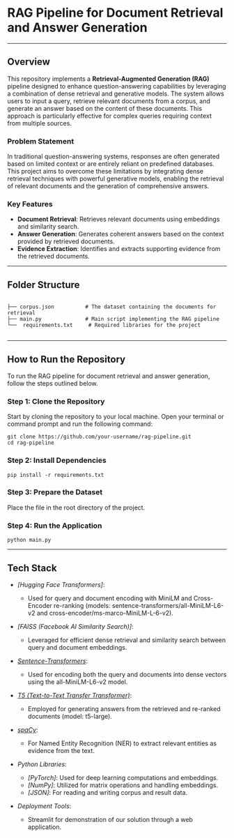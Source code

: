 # RAG Pipeline for Document Retrieval and Answer Generation

---

## Overview

This repository implements a **Retrieval-Augmented Generation (RAG)** pipeline designed to enhance question-answering capabilities by leveraging a combination of dense retrieval and generative models. The system allows users to input a query, retrieve relevant documents from a corpus, and generate an answer based on the content of these documents. This approach is particularly effective for complex queries requiring context from multiple sources.

### Problem Statement
In traditional question-answering systems, responses are often generated based on limited context or are entirely reliant on predefined databases. This project aims to overcome these limitations by integrating dense retrieval techniques with powerful generative models, enabling the retrieval of relevant documents and the generation of comprehensive answers.

### Key Features
- **Document Retrieval**: Retrieves relevant documents using embeddings and similarity search.
- **Answer Generation**: Generates coherent answers based on the context provided by retrieved documents.
- **Evidence Extraction**: Identifies and extracts supporting evidence from the retrieved documents.

---

## Folder Structure
```

├── corpus.json          # The dataset containing the documents for retrieval
├── main.py              # Main script implementing the RAG pipeline
└──  requirements.txt     # Required libraries for the project
           
```
---
## How to Run the Repository

To run the RAG pipeline for document retrieval and answer generation, follow the steps outlined below.

### Step 1: Clone the Repository

Start by cloning the repository to your local machine. Open your terminal or command prompt and run the following command:

```
git clone https://github.com/your-username/rag-pipeline.git
cd rag-pipeline
```
### Step 2: Install Dependencies

```
pip install -r requirements.txt
```

### Step 3: Prepare the Dataset
Place the file in the root directory of the project.

### Step 4: Run the Application
```
python main.py
```
---

## Tech Stack

- *[Hugging Face Transformers]*:
  - Used for query and document encoding with MiniLM and Cross-Encoder re-ranking (models: sentence-transformers/all-MiniLM-L6-v2 and cross-encoder/ms-marco-MiniLM-L-6-v2).

- *[FAISS (Facebook AI Similarity Search)]*:
  - Leveraged for efficient dense retrieval and similarity search between query and document embeddings.

- *[Sentence-Transformers](https://www.sbert.net/)*:
  - Used for encoding both the query and documents into dense vectors using the all-MiniLM-L6-v2 model.

- *[T5 (Text-to-Text Transfer Transformer)](https://huggingface.co/t5-large)*:
  - Employed for generating answers from the retrieved and re-ranked documents (model: t5-large).

- *[spaCy](https://spacy.io/)*:
  - For Named Entity Recognition (NER) to extract relevant entities as evidence from the text.

- *Python Libraries*:
  - *[PyTorch]*: Used for deep learning computations and embeddings.
  - *[NumPy]*: Utilized for matrix operations and handling embeddings.
  - *[JSON]*: For reading and writing corpus and result data.

- *Deployment Tools*:
  - Streamlit for demonstration of our solution through a web application.
